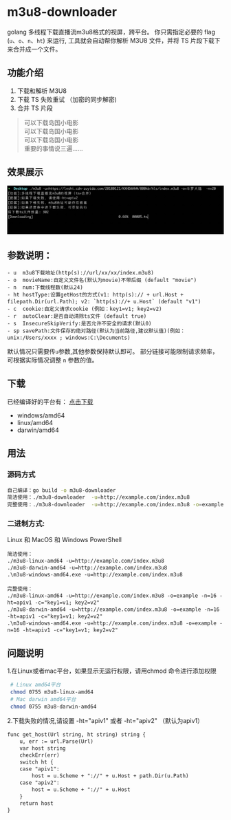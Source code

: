 # m3u8-downloader

golang 多线程下载直播流m3u8格式的视屏，跨平台。 你只需指定必要的 flag (`u`、`o`、`n`、`ht`) 来运行, 工具就会自动帮你解析 M3U8 文件，并将 TS 片段下载下来合并成一个文件。


## 功能介绍

1. 下载和解析 M3U8
2. 下载 TS 失败重试 （加密的同步解密)
3. 合并 TS 片段

> 可以下载岛国小电影  
> 可以下载岛国小电影  
> 可以下载岛国小电影    
> 重要的事情说三遍......

## 效果展示
![demo](./demo.gif)

## 参数说明：

```
- u  m3u8下载地址(http(s)://url/xx/xx/index.m3u8)
- o  movieName:自定义文件名(默认为movie)不带后缀 (default "movie")
- n  num:下载线程数(默认24)
- ht hostType:设置getHost的方式(v1: http(s):// + url.Host + filepath.Dir(url.Path); v2: `http(s)://+ u.Host` (default "v1")
- c  cookie:自定义请求cookie (例如：key1=v1; key2=v2)
- r  autoClear:是否自动清除ts文件 (default true)
- s  InsecureSkipVerify:是否允许不安全的请求(默认0)
- sp savePath:文件保存的绝对路径(默认为当前路径,建议默认值)(例如：unix:/Users/xxxx ; windows:C:\Documents)
```

默认情况只需要传`u`参数,其他参数保持默认即可。 部分链接可能限制请求频率，可根据实际情况调整 `n` 参数的值。

## 下载

已经编译好的平台有： [点击下载](https://github.com/llychao/m3u8-downloader/releases)

- windows/amd64
- linux/amd64
- darwin/amd64

## 用法

### 源码方式

```bash
自己编译：go build -o m3u8-downloader
简洁使用：./m3u8-downloader  -u=http://example.com/index.m3u8
完整使用：./m3u8-downloader  -u=http://example.com/index.m3u8 -o=example -n=16 -ht=apiv1 -c="key1=v1; key2=v2"
```

### 二进制方式:

Linux 和 MacOS 和 Windows PowerShell

```
简洁使用：
./m3u8-linux-amd64 -u=http://example.com/index.m3u8
./m3u8-darwin-amd64 -u=http://example.com/index.m3u8 
.\m3u8-windows-amd64.exe -u=http://example.com/index.m3u8

完整使用：
./m3u8-linux-amd64 -u=http://example.com/index.m3u8 -o=example -n=16 -ht=apiv1 -c="key1=v1; key2=v2"
./m3u8-darwin-amd64 -u=http://example.com/index.m3u8 -o=example -n=16 -ht=apiv1 -c="key1=v1; key2=v2"
.\m3u8-windows-amd64.exe -u=http://example.com/index.m3u8 -o=example -n=16 -ht=apiv1 -c="key1=v1; key2=v2"
```

## 问题说明

1.在Linux或者mac平台，如果显示无运行权限，请用chmod 命令进行添加权限
```bash
 # Linux amd64平台
 chmod 0755 m3u8-linux-amd64
 # Mac darwin amd64平台
 chmod 0755 m3u8-darwin-amd64
 ```
2.下载失败的情况,请设置 -ht="apiv1" 或者 -ht="apiv2" （默认为apiv1）
```golang
func get_host(Url string, ht string) string {
    u, err := url.Parse(Url)
    var host string
    checkErr(err)
    switch ht {
    case "apiv1":
        host = u.Scheme + "://" + u.Host + path.Dir(u.Path)
    case "apiv2":
        host = u.Scheme + "://" + u.Host
    }
    return host
}
```

